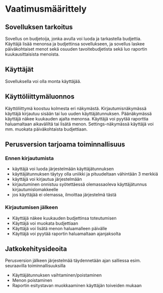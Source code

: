 # Vaatimusmäärittely  

## Sovelluksen tarkoitus  

Sovellus on budjetoija, jonka avulla voi luoda ja tarkastella budjettia.  
Käyttäjä lisää menonsa ja budjettinsa sovellukseen, ja sovellus laskee päiväkohtaiset menot sekä osuuden tavoitebudjetista sekä luo raportin kuukausittaisista menoista.
 
## Käyttäjät  
Sovelluksella voi olla monta käyttäjää.

## Käyttöliittymäluonnos  
Käyttöliittymä koostuu kolmesta eri näkymästä. 
Kirjautumisnäkymässä käyttäjä kirjautuu sisään tai luo uuden käyttäjätunnuksen. 
Päänäkymässä käyttäjä näkee kuukauden ajalta menonsa. Käyttäjä voi pyytää raporttia haluamaltaan aikaväliltä tai lisätä menon. 
Settings-näkymässä käyttäjä voi mm. muokata päiväkohtaista budjettiaan. 


## Perusversion tarjoama toiminnallisuus  
### Ennen kirjautumista  
- käyttäjä voi luoda järjestelmään käyttäjätunnuksen
- käyttäjätunnuksen täytyy olla uniikki ja pituudeltaan vähintään 3 merkkiä
- käyttäjä voi kirjautua järjestelmään
- kirjautuminen onnistuu syötettäessä olemassaoleva käyttäjätunnus kirjautumislomakkeelle
- jos käyttäjää ei olemassa, ilmoittaa järjestelmä tästä

### Kirjautumisen jälkeen  
- Käyttäjä näkee kuukauden budjettinsa toteutumisen
- Käyttäjä voi muokata budjettiaan
- Käyttäjä voi lisätä menon haluamalleen päivälle
- Käyttäjä voi pyytää raportin haluamaltaan ajanjaksolta

## Jatkokehitysideoita  
Perusversion jälkeen järjestelmää täydennetään ajan salliessa esim. seuraavilla toiminnallisuuksilla
-	Käyttäjätunnuksen vaihtaminen/poistaminen
-	Menon poistaminen
- Raportin esitystavan muokkaaminen käyttäjän toiveiden mukaan
